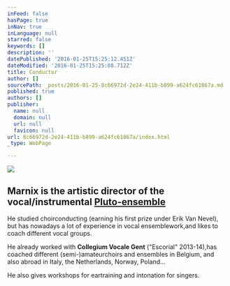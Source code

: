```yaml
---
inFeed: false
hasPage: true
inNav: true
inLanguage: null
starred: false
keywords: []
description: ''
datePublished: '2016-01-25T15:25:12.451Z'
dateModified: '2016-01-25T15:25:08.712Z'
title: Conductor
author: []
sourcePath: _posts/2016-01-25-8c66972d-2e24-411b-b899-a624fc61867a.md
published: true
authors: []
publisher:
  name: null
  domain: null
  url: null
  favicon: null
url: 8c66972d-2e24-411b-b899-a624fc61867a/index.html
_type: WebPage

---
```

![](https://the-grid-user-content.s3-us-west-2.amazonaws.com/30859539-86a6-4d09-b3c8-87ce86b96cd1.jpg)

## 

## Marnix is the artistic director of the vocal/instrumental [Pluto-ensemble][0]

He studied choirconducting (earning his first prize under Erik Van Nevel), but has nowadays a lot of experience in vocal ensemblework,and likes to coach different vocal groups.

He already worked with **Collegium Vocale Gent** ("Escorial" 2013-14),has coached different (semi-)amateurchoirs and ensembles in Belgium, and also abroad in Italy, the Netherlands, Norway, Poland...

He also gives workshops for eartraining and intonation for singers.

[0]: https://thegrid.ai/pluto-ensemble/